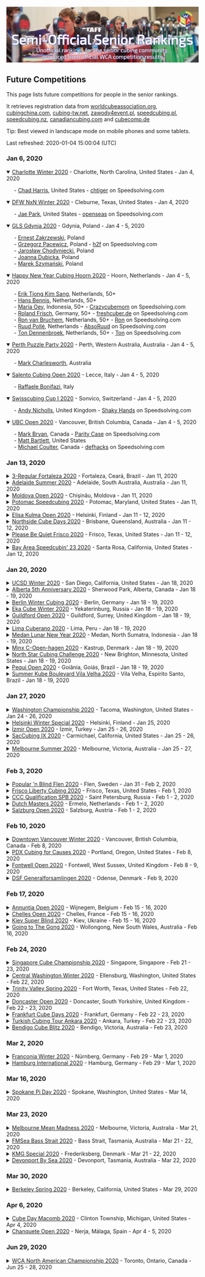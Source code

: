 ![alt text](img/logo.jpg "logo")
## Future Competitions

This page lists future competitions for people in the senior rankings.

It retrieves registration data from [worldcubeassociation.org](https://www.worldcubeassociation.org/competitions), [cubingchina.com](https://cubingchina.com/competition), [cubing-tw.net](https://cubing-tw.net/event/), [zawody4event.pl](https://zawody4event.pl/#competitions), [speedcubing.pl](https://www.speedcubing.pl/), [speedcubing.nz](https://www.speedcubing.nz/), [canadiancubing.com](http://www.canadiancubing.com/Events) and [cubecomp.de](https://cubecomp.de/)

Tip: Best viewed in landscape mode on mobile phones and some tablets.

Last refreshed: 2020-01-04 15:00:04 (UTC)

<h3>Jan 6, 2020</h3>

<details open>
  <summary><a href="https://www.worldcubeassociation.org/competitions/CharlotteWinter2020">Charlotte Winter 2020</a> - Charlotte, North Carolina, United States - Jan 4, 2020</summary>
  <p style="margin-left: 20px">
    - <a href="https://www.worldcubeassociation.org/persons/2015HARR03">Chad Harris</a>, United States - <a href="https://www.speedsolving.com/members/chtiger.30820">chtiger</a> on Speedsolving.com
  </p>
</details>

<details open>
  <summary><a href="https://www.worldcubeassociation.org/competitions/DFWNxNWinter2020">DFW NxN Winter 2020</a> - Cleburne, Texas, United States - Jan 4, 2020</summary>
  <p style="margin-left: 20px">
    - <a href="https://www.worldcubeassociation.org/persons/2015PARK24">Jae Park</a>, United States - <a href="https://www.speedsolving.com/members/openseas.32143">openseas</a> on Speedsolving.com
  </p>
</details>

<details open>
  <summary><a href="https://www.worldcubeassociation.org/competitions/GLSGdynia2020">GLS Gdynia 2020</a> - Gdynia, Poland - Jan 4 - 5, 2020</summary>
  <p style="margin-left: 20px">
    - <a href="https://www.worldcubeassociation.org/persons/2011ZAKR01">Ernest Zakrzewski</a>, Poland<br/>
    - <a href="https://www.worldcubeassociation.org/persons/2014PACE01">Grzegorz Pacewicz</a>, Poland - <a href="https://www.speedsolving.com/members/h2f.22236">h2f</a> on Speedsolving.com<br/>
    - <a href="https://www.worldcubeassociation.org/persons/2018CHOD01">Jarosław Chodyniecki</a>, Poland<br/>
    - <a href="https://www.worldcubeassociation.org/persons/2018DUBI04">Joanna Dubicka</a>, Poland<br/>
    - <a href="https://www.worldcubeassociation.org/persons/2019SZYM02">Marek Szymański</a>, Poland
  </p>
</details>

<details open>
  <summary><a href="https://www.worldcubeassociation.org/competitions/HappyNewYearCubingHoorn2020">Happy New Year Cubing Hoorn 2020</a> - Hoorn, Netherlands - Jan 4 - 5, 2020</summary>
  <p style="margin-left: 20px">
    - <a href="https://www.worldcubeassociation.org/persons/2018SANG01">Erik Tjong Kim Sang</a>, Netherlands, 50+<br/>
    - <a href="https://www.worldcubeassociation.org/persons/2018BENN01">Hans Bennis</a>, Netherlands, 50+<br/>
    - <a href="https://www.worldcubeassociation.org/persons/2007OEYM01">Maria Oey</a>, Indonesia, 50+ - <a href="https://www.speedsolving.com/members/crazycubemom.492">Crazycubemom</a> on Speedsolving.com<br/>
    - <a href="https://www.worldcubeassociation.org/persons/2016FRIS02">Roland Frisch</a>, Germany, 50+ - <a href="https://www.speedsolving.com/members/freshcuber-de.48466">freshcuber.de</a> on Speedsolving.com<br/>
    - <a href="https://www.worldcubeassociation.org/persons/2003BRUC01">Ron van Bruchem</a>, Netherlands, 50+ - <a href="https://www.speedsolving.com/members/ron.163">Ron</a> on Speedsolving.com<br/>
    - <a href="https://www.worldcubeassociation.org/persons/2019POLL04">Ruud Pollé</a>, Netherlands - <a href="https://www.speedsolving.com/members/absoruud.47329">AbsoRuud</a> on Speedsolving.com<br/>
    - <a href="https://www.worldcubeassociation.org/persons/2003DENN01">Ton Dennenbroek</a>, Netherlands, 50+ - <a href="https://www.speedsolving.com/members/ton.630">Ton</a> on Speedsolving.com
  </p>
</details>

<details open>
  <summary><a href="https://www.worldcubeassociation.org/competitions/PerthPuzzleParty2020">Perth Puzzle Party 2020</a> - Perth, Western Australia, Australia - Jan 4 - 5, 2020</summary>
  <p style="margin-left: 20px">
    - <a href="https://www.worldcubeassociation.org/persons/2017CHAR16">Mark Charlesworth</a>, Australia
  </p>
</details>

<details open>
  <summary><a href="https://www.worldcubeassociation.org/competitions/SalentoCubingOpen2020">Salento Cubing Open 2020</a> - Lecce, Italy - Jan 4 - 5, 2020</summary>
  <p style="margin-left: 20px">
    - <a href="https://www.worldcubeassociation.org/persons/2017BONI01">Raffaele Bonifazi</a>, Italy
  </p>
</details>

<details open>
  <summary><a href="https://www.worldcubeassociation.org/competitions/SwisscubingCupI2020">Swisscubing Cup I 2020</a> - Sonvico, Switzerland - Jan 4 - 5, 2020</summary>
  <p style="margin-left: 20px">
    - <a href="https://www.worldcubeassociation.org/persons/2015NICH04">Andy Nicholls</a>, United Kingdom - <a href="https://www.speedsolving.com/members/shaky-hands.32568">Shaky Hands</a> on Speedsolving.com
  </p>
</details>

<details open>
  <summary><a href="https://www.worldcubeassociation.org/competitions/UBCOpen2020">UBC Open 2020</a> - Vancouver, British Columbia, Canada - Jan 4 - 5, 2020</summary>
  <p style="margin-left: 20px">
    - <a href="https://www.worldcubeassociation.org/persons/2013BRYA02">Mark Bryan</a>, Canada - <a href="https://www.speedsolving.com/members/parity-case.19867">Parity Case</a> on Speedsolving.com<br/>
    - <a href="https://www.worldcubeassociation.org/persons/2018BART01">Matt Bartlett</a>, United States<br/>
    - <a href="https://www.worldcubeassociation.org/persons/2016COUL01">Michael Coulter</a>, Canada - <a href="https://www.speedsolving.com/members/defhacks.35522">defhacks</a> on Speedsolving.com
  </p>
</details>

<h3>Jan 13, 2020</h3>

<details>
  <summary><a href="https://www.worldcubeassociation.org/competitions/3RegularFortaleza2020">3-Regular Fortaleza 2020</a> - Fortaleza, Ceará, Brazil - Jan 11, 2020</summary>
  <p style="margin-left: 20px">
    - <a href="https://www.worldcubeassociation.org/persons/2007CINO01">Rafael de Andrade Cinoto</a>, Brazil - <a href="https://www.speedsolving.com/members/rwcinoto.2921">rwcinoto</a> on Speedsolving.com
  </p>
</details>

<details>
  <summary><a href="https://www.worldcubeassociation.org/competitions/AdelaideSummer2020">Adelaide Summer 2020</a> - Adelaide, South Australia, Australia - Jan 11, 2020</summary>
  <p style="margin-left: 20px">
    - <a href="https://www.worldcubeassociation.org/persons/2019CHUN08">Adrian Chung</a>, Australia<br/>
    - <a href="https://www.worldcubeassociation.org/persons/2019JARM01">Kerrie Jarman</a>, Australia<br/>
    - <a href="https://www.worldcubeassociation.org/persons/2017GEES01">Paul N. van de Geest</a>, United Kingdom
  </p>
</details>

<details>
  <summary><a href="https://www.worldcubeassociation.org/competitions/MoldovaOpen2020">Moldova Open 2020</a> - Chişinău, Moldova - Jan 11, 2020</summary>
  <p style="margin-left: 20px">
    - <a href="https://www.worldcubeassociation.org/persons/2017GALA01">Adrian Mihai Galaţanu</a>, Romania<br/>
    - <a href="https://www.worldcubeassociation.org/persons/2003BRUC01">Ron van Bruchem</a>, Netherlands, 50+ - <a href="https://www.speedsolving.com/members/ron.163">Ron</a> on Speedsolving.com
  </p>
</details>

<details>
  <summary><a href="https://www.worldcubeassociation.org/competitions/PotomacSpeedcubing2020">Potomac Speedcubing 2020</a> - Potomac, Maryland, United States - Jan 11, 2020</summary>
  <p style="margin-left: 20px">
    - <a href="https://www.worldcubeassociation.org/persons/2016DUEH02">Jeremy Duehring</a>, United States - <a href="https://www.speedsolving.com/members/spartansailor.36397">SpartanSailor</a> on Speedsolving.com
  </p>
</details>

<details>
  <summary><a href="https://www.worldcubeassociation.org/competitions/ElisaKulmaOpen2020">Elisa Kulma Open 2020</a> - Helsinki, Finland - Jan 11 - 12, 2020</summary>
  <p style="margin-left: 20px">
    - <a href="https://www.worldcubeassociation.org/persons/2012RONK01">Tomi Ronkainen</a>, Finland, 50+
  </p>
</details>

<details>
  <summary><a href="https://www.worldcubeassociation.org/competitions/NorthsideCubeDays2020">Northside Cube Days 2020</a> - Brisbane, Queensland, Australia - Jan 11 - 12, 2020</summary>
  <p style="margin-left: 20px">
    - <a href="https://www.worldcubeassociation.org/persons/2017CHAR16">Mark Charlesworth</a>, Australia
  </p>
</details>

<details>
  <summary><a href="https://www.worldcubeassociation.org/competitions/PleaseBeQuietFrisco2020">Please Be Quiet Frisco 2020</a> - Frisco, Texas, United States - Jan 11 - 12, 2020</summary>
  <p style="margin-left: 20px">
    - <a href="https://www.worldcubeassociation.org/persons/2015PARK24">Jae Park</a>, United States - <a href="https://www.speedsolving.com/members/openseas.32143">openseas</a> on Speedsolving.com
  </p>
</details>

<details>
  <summary><a href="https://www.worldcubeassociation.org/competitions/BayAreaSpeedcubin232020">Bay Area Speedcubin' 23 2020</a> - Santa Rosa, California, United States - Jan 12, 2020</summary>
  <p style="margin-left: 20px">
    - <a href="https://www.worldcubeassociation.org/persons/2017BAIR03">Michael Bairdsmith</a>, United States
  </p>
</details>

<h3>Jan 20, 2020</h3>

<details>
  <summary><a href="https://www.worldcubeassociation.org/competitions/UCSDWinter2020">UCSD Winter 2020</a> - San Diego, California, United States - Jan 18, 2020</summary>
  <p style="margin-left: 20px">
    - <a href="https://www.worldcubeassociation.org/persons/2019BLAC02">Jason Black</a>, United States, 50+
  </p>
</details>

<details>
  <summary><a href="https://www.worldcubeassociation.org/competitions/Alberta5thAnniversary2020">Alberta 5th Anniversary 2020</a> - Sherwood Park, Alberta, Canada - Jan 18 - 19, 2020</summary>
  <p style="margin-left: 20px">
    - <a href="https://www.worldcubeassociation.org/persons/2016CHOW02">Christian Chow</a>, Canada, 50+
  </p>
</details>

<details>
  <summary><a href="https://www.worldcubeassociation.org/competitions/BerlinWinterCubing2020">Berlin Winter Cubing 2020</a> - Berlin, Germany - Jan 18 - 19, 2020</summary>
  <p style="margin-left: 20px">
    - <a href="https://www.worldcubeassociation.org/persons/2009ZBIE01">Heike Zbierski</a>, Germany<br/>
    - <a href="https://www.worldcubeassociation.org/persons/2006PIRZ01">Markus Pirzer</a>, Germany<br/>
    - <a href="https://www.worldcubeassociation.org/persons/2011BOIS01">Thierry Boisivon</a>, France
  </p>
</details>

<details>
  <summary><a href="https://www.worldcubeassociation.org/competitions/EkaCubeWinter2020">Eka Cube Winter 2020</a> - Yekaterinburg, Russia - Jan 18 - 19, 2020</summary>
  <p style="margin-left: 20px">
    - <a href="https://www.worldcubeassociation.org/persons/2010STAS01">Vasily Stasyev</a>, Russia
  </p>
</details>

<details>
  <summary><a href="https://www.worldcubeassociation.org/competitions/GuildfordOpen2020">Guildford Open 2020</a> - Guildford, Surrey, United Kingdom - Jan 18 - 19, 2020</summary>
  <p style="margin-left: 20px">
    - <a href="https://www.worldcubeassociation.org/persons/2015NICH04">Andy Nicholls</a>, United Kingdom - <a href="https://www.speedsolving.com/members/shaky-hands.32568">Shaky Hands</a> on Speedsolving.com<br/>
    - <a href="https://www.worldcubeassociation.org/persons/2017HART06">Geoffrey Hartnell</a>, United Kingdom<br/>
    - <a href="https://www.worldcubeassociation.org/persons/2015RIVE05">Mark Rivers</a>, United Kingdom, 50+ - <a href="https://www.speedsolving.com/members/mark49152.18179">mark49152</a> on Speedsolving.com<br/>
    - <a href="https://www.worldcubeassociation.org/persons/2015GEOR02">Michael George</a>, United Kingdom - <a href="https://www.speedsolving.com/members/logiqx.17180">Logiqx</a> on Speedsolving.com<br/>
    - <a href="https://www.worldcubeassociation.org/persons/2017MAHI02">Rajinder Mahi</a>, United Kingdom, 50+<br/>
    - <a href="https://www.worldcubeassociation.org/persons/2015TAYL04">Richard Taylor</a>, United Kingdom, 50+ - <a href="https://www.speedsolving.com/members/r-c-a-d.32674">r c a d</a> on Speedsolving.com<br/>
    - <a href="https://www.worldcubeassociation.org/persons/2018SALM01">Stuart Salmon</a>, United Kingdom
  </p>
</details>

<details>
  <summary><a href="https://www.worldcubeassociation.org/competitions/LimaCuberano2020">Lima Cuberano 2020</a> - Lima, Peru - Jan 18 - 19, 2020</summary>
  <p style="margin-left: 20px">
    - <a href="https://www.worldcubeassociation.org/persons/2019AGUE01">Carlos Alberto Ventura Aguero</a>, Peru, 50+
  </p>
</details>

<details>
  <summary><a href="https://www.worldcubeassociation.org/competitions/MedanLunarNewYear2020">Medan Lunar New Year 2020</a> - Medan, North Sumatra, Indonesia - Jan 18 - 19, 2020</summary>
  <p style="margin-left: 20px">
    - <a href="https://www.worldcubeassociation.org/persons/2017PEHJ01">Joyce Peh</a>, Malaysia
  </p>
</details>

<details>
  <summary><a href="https://www.worldcubeassociation.org/competitions/MinxCOpenhagen2020">Minx C-Open-hagen 2020</a> - Kastrup, Denmark - Jan 18 - 19, 2020</summary>
  <p style="margin-left: 20px">
    - <a href="https://www.worldcubeassociation.org/persons/2017ASMU01">Thor Muto Asmund</a>, Denmark<br/>
    - <a href="https://www.worldcubeassociation.org/persons/2017THOR06">Torbjörn Thorsén</a>, Sweden, 50+
  </p>
</details>

<details>
  <summary><a href="https://www.worldcubeassociation.org/competitions/NorthStarCubingChallenge2020">North Star Cubing Challenge 2020</a> - New Brighton, Minnesota, United States - Jan 18 - 19, 2020</summary>
  <p style="margin-left: 20px">
    - <a href="https://www.worldcubeassociation.org/persons/2019KUCA01">Lisa Kucala</a>, United States, 50+<br/>
    - <a href="https://www.worldcubeassociation.org/persons/2009HEND01">Paul Hendrickson</a>, United States, 70+ - <a href="https://www.speedsolving.com/members/phndrxn.4384">phndrxn</a> on Speedsolving.com
  </p>
</details>

<details>
  <summary><a href="https://www.worldcubeassociation.org/competitions/PequiOpen2020">Pequi Open 2020</a> - Goiânia, Goiás, Brazil - Jan 18 - 19, 2020</summary>
  <p style="margin-left: 20px">
    - <a href="https://www.worldcubeassociation.org/persons/2017NOVA05">João Luiz Melo Novaes</a>, Brazil
  </p>
</details>

<details>
  <summary><a href="https://www.worldcubeassociation.org/competitions/SummerKubeVilaVelha2020">Summer Kube Boulevard Vila Velha 2020</a> - Vila Velha, Espírito Santo, Brazil - Jan 18 - 19, 2020</summary>
  <p style="margin-left: 20px">
    - <a href="https://www.worldcubeassociation.org/persons/2019KILL01">Carlos Magno Kill</a>, Brazil
  </p>
</details>

<h3>Jan 27, 2020</h3>

<details>
  <summary><a href="https://www.worldcubeassociation.org/competitions/WashingtonChampionship2020">Washington Championship 2020</a> - Tacoma, Washington, United States - Jan 24 - 26, 2020</summary>
  <p style="margin-left: 20px">
    - <a href="https://www.worldcubeassociation.org/persons/2018PRAT13">James Pratt</a>, United Kingdom - <a href="https://www.speedsolving.com/members/soyale.47560">Soyale</a> on Speedsolving.com<br/>
    - <a href="https://www.worldcubeassociation.org/persons/2019BLAC02">Jason Black</a>, United States, 50+<br/>
    - <a href="https://www.worldcubeassociation.org/persons/2018BART01">Matt Bartlett</a>, United States
  </p>
</details>

<details>
  <summary><a href="https://www.worldcubeassociation.org/competitions/HelsinkiWinterSpecial2020">Helsinki Winter Special 2020</a> - Helsinki, Finland - Jan 25, 2020</summary>
  <p style="margin-left: 20px">
    - <a href="https://www.worldcubeassociation.org/persons/2012RONK01">Tomi Ronkainen</a>, Finland, 50+
  </p>
</details>

<details>
  <summary><a href="https://www.worldcubeassociation.org/competitions/IzmirOpen2020">İzmir Open 2020</a> - İzmir, Turkey - Jan 25 - 26, 2020</summary>
  <p style="margin-left: 20px">
    - <a href="https://www.worldcubeassociation.org/persons/2013AKGL01">Selçuk Soner Akgül</a>, Turkey
  </p>
</details>

<details>
  <summary><a href="https://www.worldcubeassociation.org/competitions/SacCubingIX2020">SacCubing IX 2020</a> - Carmichael, California, United States - Jan 25 - 26, 2020</summary>
  <p style="margin-left: 20px">
    - <a href="https://www.worldcubeassociation.org/persons/2009NEEL01">Patitpavan Neel</a>, India, 60+
  </p>
</details>

<details>
  <summary><a href="https://www.worldcubeassociation.org/competitions/MelbourneSummer2020">Melbourne Summer 2020</a> - Melbourne, Victoria, Australia - Jan 25 - 27, 2020</summary>
  <p style="margin-left: 20px">
    - <a href="https://www.worldcubeassociation.org/persons/2016ZEMD01">David Zemdegs</a>, Australia, 50+ - <a href="https://www.speedsolving.com/members/david-zemdegs.10014">David Zemdegs</a> on Speedsolving.com<br/>
    - <a href="https://www.worldcubeassociation.org/persons/2016DEXT02">Jonathan Dexter</a>, Australia, 50+<br/>
    - <a href="https://www.worldcubeassociation.org/persons/2019JARM01">Kerrie Jarman</a>, Australia
  </p>
</details>

<h3>Feb 3, 2020</h3>

<details>
  <summary><a href="https://www.worldcubeassociation.org/competitions/PopularnBlindFlen2020">Popular 'n Blind Flen 2020</a> - Flen, Sweden - Jan 31 - Feb 2, 2020</summary>
  <p style="margin-left: 20px">
    - <a href="https://www.worldcubeassociation.org/persons/2013ANDE01">Peter Andersson</a>, Sweden, 50+ - <a href="https://www.speedsolving.com/members/peter-andersson.21285">Peter Andersson</a> on Speedsolving.com
  </p>
</details>

<details>
  <summary><a href="https://www.worldcubeassociation.org/competitions/FriscoLibertyCubing2020">Frisco Liberty Cubing 2020</a> - Frisco, Texas, United States - Feb 1, 2020</summary>
  <p style="margin-left: 20px">
    - <a href="https://www.worldcubeassociation.org/persons/2015PARK24">Jae Park</a>, United States - <a href="https://www.speedsolving.com/members/openseas.32143">openseas</a> on Speedsolving.com<br/>
    - <a href="https://www.worldcubeassociation.org/persons/2016GREE02">Jason Green</a>, United States - <a href="https://www.speedsolving.com/members/jason-green.31284">Jason Green</a> on Speedsolving.com
  </p>
</details>

<details>
  <summary><a href="https://www.worldcubeassociation.org/competitions/CCCQualificationSPB2020">CCC Qualification SPB 2020</a> - Saint Petersburg, Russia - Feb 1 - 2, 2020</summary>
  <p style="margin-left: 20px">
    - <a href="https://www.worldcubeassociation.org/persons/2018KORO08">Sergei Korobkin (Сергей Коробкин)</a>, Russia
  </p>
</details>

<details>
  <summary><a href="https://www.worldcubeassociation.org/competitions/DutchMasters2020">Dutch Masters 2020</a> - Ermelo, Netherlands - Feb 1 - 2, 2020</summary>
  <p style="margin-left: 20px">
    - <a href="https://www.worldcubeassociation.org/persons/2018SANG01">Erik Tjong Kim Sang</a>, Netherlands, 50+<br/>
    - <a href="https://www.worldcubeassociation.org/persons/2018BENN01">Hans Bennis</a>, Netherlands, 50+<br/>
    - <a href="https://www.worldcubeassociation.org/persons/2007OEYM01">Maria Oey</a>, Indonesia, 50+ - <a href="https://www.speedsolving.com/members/crazycubemom.492">Crazycubemom</a> on Speedsolving.com<br/>
    - <a href="https://www.worldcubeassociation.org/persons/2003BRUC01">Ron van Bruchem</a>, Netherlands, 50+ - <a href="https://www.speedsolving.com/members/ron.163">Ron</a> on Speedsolving.com<br/>
    - <a href="https://www.worldcubeassociation.org/persons/2019POLL04">Ruud Pollé</a>, Netherlands - <a href="https://www.speedsolving.com/members/absoruud.47329">AbsoRuud</a> on Speedsolving.com<br/>
    - <a href="https://www.worldcubeassociation.org/persons/2003DENN01">Ton Dennenbroek</a>, Netherlands, 50+ - <a href="https://www.speedsolving.com/members/ton.630">Ton</a> on Speedsolving.com
  </p>
</details>

<details>
  <summary><a href="https://www.worldcubeassociation.org/competitions/SalzburgOpen2020">Salzburg Open 2020</a> - Salzburg, Austria - Feb 1 - 2, 2020</summary>
  <p style="margin-left: 20px">
    - <a href="https://www.worldcubeassociation.org/persons/2018BAUE04">Jochen Bauer</a>, Germany
  </p>
</details>

<h3>Feb 10, 2020</h3>

<details>
  <summary><a href="https://www.worldcubeassociation.org/competitions/DowntownVancouverWinter2020">Downtown Vancouver Winter 2020</a> - Vancouver, British Columbia, Canada - Feb 8, 2020</summary>
  <p style="margin-left: 20px">
    - <a href="https://www.worldcubeassociation.org/persons/2016COUL01">Michael Coulter</a>, Canada - <a href="https://www.speedsolving.com/members/defhacks.35522">defhacks</a> on Speedsolving.com
  </p>
</details>

<details>
  <summary><a href="https://www.worldcubeassociation.org/competitions/PDXCubingforCauses2020">PDX Cubing for Causes 2020</a> - Portland, Oregon, United States - Feb 8, 2020</summary>
  <p style="margin-left: 20px">
    - <a href="https://www.worldcubeassociation.org/persons/2019BLAC02">Jason Black</a>, United States, 50+
  </p>
</details>

<details>
  <summary><a href="https://www.worldcubeassociation.org/competitions/FontwellOpen2020">Fontwell Open 2020</a> - Fontwell, West Sussex, United Kingdom - Feb 8 - 9, 2020</summary>
  <p style="margin-left: 20px">
    - <a href="https://www.worldcubeassociation.org/persons/2015NICH04">Andy Nicholls</a>, United Kingdom - <a href="https://www.speedsolving.com/members/shaky-hands.32568">Shaky Hands</a> on Speedsolving.com<br/>
    - <a href="https://www.worldcubeassociation.org/persons/2011WRIG01">Chris Wright</a>, United Kingdom, 50+ - <a href="https://www.speedsolving.com/members/selkie.11318">Selkie</a> on Speedsolving.com<br/>
    - <a href="https://www.worldcubeassociation.org/persons/2015RIVE05">Mark Rivers</a>, United Kingdom, 50+ - <a href="https://www.speedsolving.com/members/mark49152.18179">mark49152</a> on Speedsolving.com<br/>
    - <a href="https://www.worldcubeassociation.org/persons/2015GEOR02">Michael George</a>, United Kingdom - <a href="https://www.speedsolving.com/members/logiqx.17180">Logiqx</a> on Speedsolving.com<br/>
    - <a href="https://www.worldcubeassociation.org/persons/2017MAHI02">Rajinder Mahi</a>, United Kingdom, 50+<br/>
    - <a href="https://www.worldcubeassociation.org/persons/2018SALM01">Stuart Salmon</a>, United Kingdom
  </p>
</details>

<details>
  <summary><a href="https://www.worldcubeassociation.org/competitions/DSFGeneralforsamlingen2020">DSF Generalforsamlingen 2020</a> - Odense, Denmark - Feb 9, 2020</summary>
  <p style="margin-left: 20px">
    - <a href="https://www.worldcubeassociation.org/persons/2017ASMU01">Thor Muto Asmund</a>, Denmark
  </p>
</details>

<h3>Feb 17, 2020</h3>

<details>
  <summary><a href="https://www.worldcubeassociation.org/competitions/AnnuntiaOpen2020">Annuntia Open 2020</a> - Wijnegem, Belgium - Feb 15 - 16, 2020</summary>
  <p style="margin-left: 20px">
    - <a href="https://www.worldcubeassociation.org/persons/2007OEYM01">Maria Oey</a>, Indonesia, 50+ - <a href="https://www.speedsolving.com/members/crazycubemom.492">Crazycubemom</a> on Speedsolving.com<br/>
    - <a href="https://www.worldcubeassociation.org/persons/2003DENN01">Ton Dennenbroek</a>, Netherlands, 50+ - <a href="https://www.speedsolving.com/members/ton.630">Ton</a> on Speedsolving.com
  </p>
</details>

<details>
  <summary><a href="https://www.worldcubeassociation.org/competitions/ChellesOpen2020">Chelles Open 2020</a> - Chelles, France - Feb 15 - 16, 2020</summary>
  <p style="margin-left: 20px">
    - <a href="https://www.worldcubeassociation.org/persons/2018LAMU01">Franck Lamure</a>, France<br/>
    - <a href="https://www.worldcubeassociation.org/persons/2017PHIL09">Guillaume Philippot</a>, France<br/>
    - <a href="https://www.worldcubeassociation.org/persons/2016LECO01">Yoann Lecoeur</a>, France
  </p>
</details>

<details>
  <summary><a href="https://www.worldcubeassociation.org/competitions/KievSuperBlind2020">Kiev Super Blind 2020</a> - Kiev, Ukraine - Feb 15 - 16, 2020</summary>
  <p style="margin-left: 20px">
    - <a href="https://www.worldcubeassociation.org/persons/2016AMBE02">Dieter Amberger</a>, Austria<br/>
    - <a href="https://www.worldcubeassociation.org/persons/2005KOCZ01">István Kocza</a>, Hungary - <a href="https://www.speedsolving.com/members/pitzu.1882">Pitzu</a> on Speedsolving.com
  </p>
</details>

<details>
  <summary><a href="https://www.worldcubeassociation.org/competitions/GoingtoTheGong2020">Going to The Gong 2020</a> - Wollongong, New South Wales, Australia - Feb 16, 2020</summary>
  <p style="margin-left: 20px">
    - <a href="https://www.worldcubeassociation.org/persons/2019MCDO05">Brett A. McDonald</a>, Australia<br/>
    - <a href="https://www.worldcubeassociation.org/persons/2018COOK04">John Cook</a>, Australia, 50+
  </p>
</details>

<h3>Feb 24, 2020</h3>

<details>
  <summary><a href="https://www.worldcubeassociation.org/competitions/SingaporeCubeChampionship2020">Singapore Cube Championship 2020</a> - Singapore, Singapore - Feb 21 - 23, 2020</summary>
  <p style="margin-left: 20px">
    - <a href="https://www.worldcubeassociation.org/persons/2012ANGD01">David Ang</a>, Singapore - <a href="https://www.speedsolving.com/members/cubewerkz.20466">Cubewerkz</a> on Speedsolving.com<br/>
    - <a href="https://www.worldcubeassociation.org/persons/2017PEHJ01">Joyce Peh</a>, Malaysia<br/>
    - <a href="https://www.worldcubeassociation.org/persons/2010WENS01">Siew Hann Wen (蕭漢文)</a>, Malaysia<br/>
    - <a href="https://www.worldcubeassociation.org/persons/2010SOHT01">Tiffany Soh (蘇明珠)</a>, Malaysia
  </p>
</details>

<details>
  <summary><a href="https://www.worldcubeassociation.org/competitions/CentralWashingtonWinter2020">Central Washington Winter 2020</a> - Ellensburg, Washington, United States - Feb 22, 2020</summary>
  <p style="margin-left: 20px">
    - <a href="https://www.worldcubeassociation.org/persons/2017TABA02">Chris Tabar</a>, United States<br/>
    - <a href="https://www.worldcubeassociation.org/persons/2019BLAC02">Jason Black</a>, United States, 50+
  </p>
</details>

<details>
  <summary><a href="https://www.worldcubeassociation.org/competitions/TrinityValleySpring2020">Trinity Valley Spring 2020</a> - Fort Worth, Texas, United States - Feb 22, 2020</summary>
  <p style="margin-left: 20px">
    - <a href="https://www.worldcubeassociation.org/persons/2015PARK24">Jae Park</a>, United States - <a href="https://www.speedsolving.com/members/openseas.32143">openseas</a> on Speedsolving.com<br/>
    - <a href="https://www.worldcubeassociation.org/persons/2016GREE02">Jason Green</a>, United States - <a href="https://www.speedsolving.com/members/jason-green.31284">Jason Green</a> on Speedsolving.com
  </p>
</details>

<details>
  <summary><a href="https://www.worldcubeassociation.org/competitions/DoncasterOpen2020">Doncaster Open 2020</a> - Doncaster, South Yorkshire, United Kingdom - Feb 22 - 23, 2020</summary>
  <p style="margin-left: 20px">
    - <a href="https://www.worldcubeassociation.org/persons/2015NICH04">Andy Nicholls</a>, United Kingdom - <a href="https://www.speedsolving.com/members/shaky-hands.32568">Shaky Hands</a> on Speedsolving.com<br/>
    - <a href="https://www.worldcubeassociation.org/persons/2015RIVE05">Mark Rivers</a>, United Kingdom, 50+ - <a href="https://www.speedsolving.com/members/mark49152.18179">mark49152</a> on Speedsolving.com<br/>
    - <a href="https://www.worldcubeassociation.org/persons/2017LAWR04">Timothy Lawrance</a>, South Africa - <a href="https://www.speedsolving.com/members/theos.37899">theos</a> on Speedsolving.com
  </p>
</details>

<details>
  <summary><a href="https://www.worldcubeassociation.org/competitions/FrankfurtCubeDays2020">Frankfurt Cube Days 2020</a> - Frankfurt, Germany - Feb 22 - 23, 2020</summary>
  <p style="margin-left: 20px">
    - <a href="https://www.worldcubeassociation.org/persons/2018SACH03">Christian Sachgau</a>, Germany, 50+<br/>
    - <a href="https://www.worldcubeassociation.org/persons/2010HEIL02">Helmut Heilig</a>, Germany - <a href="https://www.speedsolving.com/members/realcube.10981">realcube</a> on Speedsolving.com<br/>
    - <a href="https://www.worldcubeassociation.org/persons/2018SCHU17">Thomas Schukraft</a>, Germany
  </p>
</details>

<details>
  <summary><a href="https://www.worldcubeassociation.org/competitions/TurkishCubingTourAnkara2020">Turkish Cubing Tour Ankara 2020</a> - Ankara, Turkey - Feb 22 - 23, 2020</summary>
  <p style="margin-left: 20px">
    - <a href="https://www.worldcubeassociation.org/persons/2013AKGL01">Selçuk Soner Akgül</a>, Turkey
  </p>
</details>

<details>
  <summary><a href="https://www.worldcubeassociation.org/competitions/BendigoCubeBlitz2020">Bendigo Cube Blitz 2020</a> - Bendigo, Victoria, Australia - Feb 23, 2020</summary>
  <p style="margin-left: 20px">
    - <a href="https://www.worldcubeassociation.org/persons/2016ZEMD01">David Zemdegs</a>, Australia, 50+ - <a href="https://www.speedsolving.com/members/david-zemdegs.10014">David Zemdegs</a> on Speedsolving.com<br/>
    - <a href="https://www.worldcubeassociation.org/persons/2019JARM01">Kerrie Jarman</a>, Australia
  </p>
</details>

<h3>Mar 2, 2020</h3>

<details>
  <summary><a href="https://www.worldcubeassociation.org/competitions/FranconiaWinter2020">Franconia Winter 2020</a> - Nürnberg, Germany - Feb 29 - Mar 1, 2020</summary>
  <p style="margin-left: 20px">
    - <a href="https://www.worldcubeassociation.org/persons/2018SCHU17">Thomas Schukraft</a>, Germany
  </p>
</details>

<details>
  <summary><a href="https://www.worldcubeassociation.org/competitions/HamburgInternational2020">Hamburg International 2020</a> - Hamburg, Germany - Feb 29 - Mar 1, 2020</summary>
  <p style="margin-left: 20px">
    - <a href="https://www.worldcubeassociation.org/persons/2009ZBIE01">Heike Zbierski</a>, Germany
  </p>
</details>

<h3>Mar 16, 2020</h3>

<details>
  <summary><a href="https://www.worldcubeassociation.org/competitions/SpokanePiDay2020">Spokane Pi Day 2020</a> - Spokane, Washington, United States - Mar 14, 2020</summary>
  <p style="margin-left: 20px">
    - <a href="https://www.worldcubeassociation.org/persons/2017TABA02">Chris Tabar</a>, United States
  </p>
</details>

<h3>Mar 23, 2020</h3>

<details>
  <summary><a href="https://www.worldcubeassociation.org/competitions/MelbourneMeanMadness2020">Melbourne Mean Madness 2020</a> - Melbourne, Victoria, Australia - Mar 21, 2020</summary>
  <p style="margin-left: 20px">
    - <a href="https://www.worldcubeassociation.org/persons/2014ROCH07">David Roche</a>, Australia, 50+
  </p>
</details>

<details>
  <summary><a href="https://www.worldcubeassociation.org/competitions/FMSeaBassStrait2020">FMSea Bass Strait 2020</a> - Bass Strait, Tasmania, Australia - Mar 21 - 22, 2020</summary>
  <p style="margin-left: 20px">
    - <a href="https://www.worldcubeassociation.org/persons/2014ROCH07">David Roche</a>, Australia, 50+
  </p>
</details>

<details>
  <summary><a href="https://www.worldcubeassociation.org/competitions/KMGSpecial2020">KMG Special 2020</a> - Frederiksberg, Denmark - Mar 21 - 22, 2020</summary>
  <p style="margin-left: 20px">
    - <a href="https://www.worldcubeassociation.org/persons/2018SANG01">Erik Tjong Kim Sang</a>, Netherlands, 50+
  </p>
</details>

<details>
  <summary><a href="https://www.worldcubeassociation.org/competitions/DevonportBySea2020">Devonport By Sea 2020</a> - Devonport, Tasmania, Australia - Mar 22, 2020</summary>
  <p style="margin-left: 20px">
    - <a href="https://www.worldcubeassociation.org/persons/2014ROCH07">David Roche</a>, Australia, 50+<br/>
    - <a href="https://www.worldcubeassociation.org/persons/2016BREW04">Michelle Brewster</a>, Australia
  </p>
</details>

<h3>Mar 30, 2020</h3>

<details>
  <summary><a href="https://www.worldcubeassociation.org/competitions/BerkeleySpring2020">Berkeley Spring 2020</a> - Berkeley, California, United States - Mar 29, 2020</summary>
  <p style="margin-left: 20px">
    - <a href="https://www.worldcubeassociation.org/persons/2015PARK24">Jae Park</a>, United States - <a href="https://www.speedsolving.com/members/openseas.32143">openseas</a> on Speedsolving.com<br/>
    - <a href="https://www.worldcubeassociation.org/persons/2019KUCA01">Lisa Kucala</a>, United States, 50+
  </p>
</details>

<h3>Apr 6, 2020</h3>

<details>
  <summary><a href="https://www.worldcubeassociation.org/competitions/CubeDayMacomb2020">Cube Day Macomb 2020</a> - Clinton Township, Michigan, United States - Apr 4, 2020</summary>
  <p style="margin-left: 20px">
    - <a href="https://www.worldcubeassociation.org/persons/2019KOLC04">Wally Kolcz</a>, United States
  </p>
</details>

<details>
  <summary><a href="https://www.worldcubeassociation.org/competitions/ChanqueteOpen2020">Chanquete Open 2020</a> - Nerja, Málaga, Spain - Apr 4 - 5, 2020</summary>
  <p style="margin-left: 20px">
    - <a href="https://www.worldcubeassociation.org/persons/2019MEDI04">Miguel Ángel Galdeano Medina</a>, Spain<br/>
    - <a href="https://www.worldcubeassociation.org/persons/2018MORE06">Álvaro García Moreau</a>, Spain
  </p>
</details>

<h3>Jun 29, 2020</h3>

<details>
  <summary><a href="https://www.worldcubeassociation.org/competitions/NA2020">WCA North American Championship 2020</a> - Toronto, Ontario, Canada - Jun 25 - 28, 2020</summary>
  <p style="margin-left: 20px">
    - <a href="https://www.worldcubeassociation.org/persons/2017DAOU01">Daniel Daoust</a>, Canada<br/>
    - <a href="https://www.worldcubeassociation.org/persons/2015PARK24">Jae Park</a>, United States - <a href="https://www.speedsolving.com/members/openseas.32143">openseas</a> on Speedsolving.com<br/>
    - <a href="https://www.worldcubeassociation.org/persons/2003LEEJ01">Jasmine Lee</a>, Australia<br/>
    - <a href="https://www.worldcubeassociation.org/persons/2016DUEH02">Jeremy Duehring</a>, United States - <a href="https://www.speedsolving.com/members/spartansailor.36397">SpartanSailor</a> on Speedsolving.com<br/>
    - <a href="https://www.worldcubeassociation.org/persons/2019KUCA01">Lisa Kucala</a>, United States, 50+
  </p>
</details>

